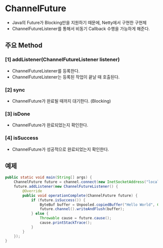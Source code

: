# ChannelFuture
- Java의 Future가 Blocking만을 지원하기 때문에, Netty에서 구현한 구현체
- ChannelFutureListener를 통해서 비동기 Callback 수행을 가능하게 해준다.

## 주요 Method
### [1] addListener(ChannelFutureListener listener)
- ChannelFutureListener를 등록한다.
- ChannelFutureListener는 등록된 작업이 끝날 때 호출된다.

### [2] sync
- ChannelFuture가 완료될 때까지 대기한다. (Blocking)

### [3] isDone
- ChannelFuture가 완료되었는지 확인한다.

### [4] isSuccess
- ChannelFuture가 성공적으로 완료되었는지 확인한다.

## 예제
```java
public static void main(String[] args) {
    ChannelFuture future = channel.connect(new InetSocketAddress("localhost", 8080));
    future.addListener(new ChannelFutureListener() {
        @Override
        public void operationComplete(ChannelFuture future) {
            if (future.isSuccess()) {
                ByteBuf buffer = Unpooled.copiedBuffer("Hello World", Charset.defaultCharset());
                future.channel().writeAndFlush(buffer);
            } else {
                Throwable cause = future.cause();
                cause.printStackTrace();
            }
        }
    });
}
```
